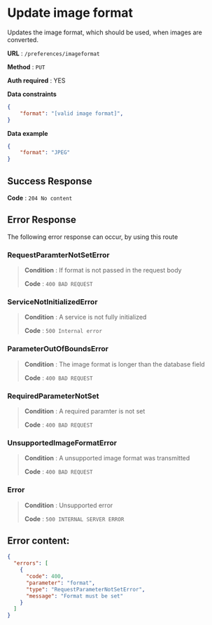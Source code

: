 # Update image format

Updates the image format, which should be used, when images are converted.

**URL** : `/preferences/imageformat`

**Method** : `PUT`

**Auth required** : YES

**Data constraints**

```json
{
    "format": "[valid image format]",
}
```

**Data example**

```json
{
    "format": "JPEG"
}
```

## Success Response

**Code** : `204 No content`


## Error Response

The following error response can occur, by using this route

### RequestParamterNotSetError
> **Condition** : If format is not passed in the request body
>
> **Code** : `400 BAD REQUEST`

### ServiceNotInitializedError
> **Condition** : A service is not fully initialized
>
> **Code** : `500 Internal error`

### ParameterOutOfBoundsError
> **Condition** : The image format is longer than the database field
>
> **Code** : `400 BAD REQUEST`

### RequiredParameterNotSet
> **Condition** : A required paramter is not set
>
> **Code** : `400 BAD REQUEST`

### UnsupportedImageFormatError
> **Condition** : A unsupported image format was transmitted
>
> **Code** : `400 BAD REQUEST`

### Error
> **Condition** : Unsupported error
>
> **Code** : `500 INTERNAL SERVER ERROR`


## Error content:
```json
{
  "errors": [
    {
      "code": 400,
      "parameter": "format",
      "type": "RequestParameterNotSetError",
      "message": "Format must be set"
    }
  ]
}
```
